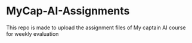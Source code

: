 # MyCap-AI-Assignments
This repo is made to upload the assignment files of My captain AI course for weekly evaluation
